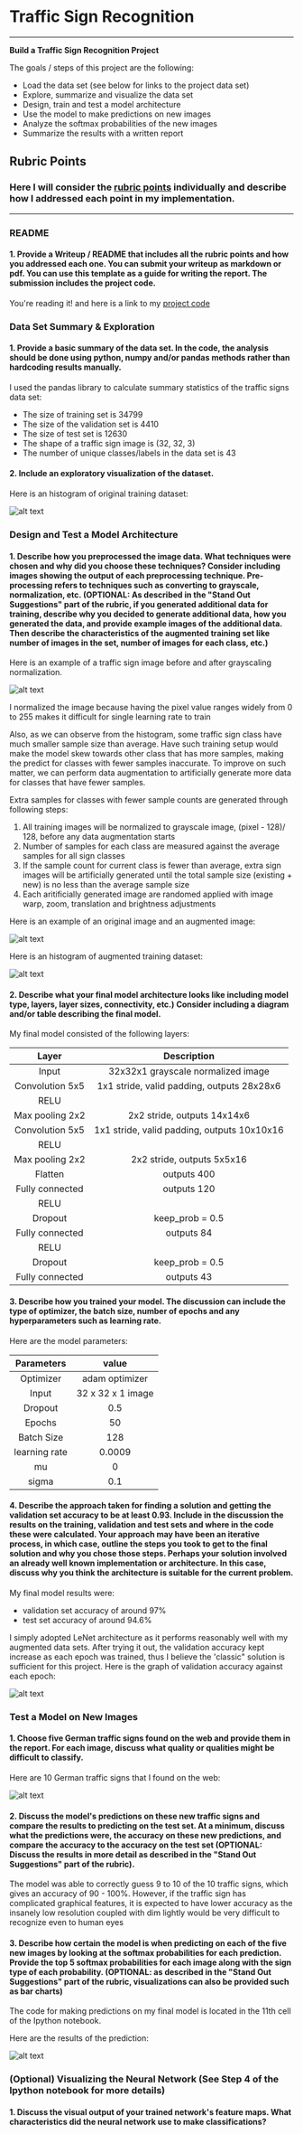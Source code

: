 # **Traffic Sign Recognition** 



[//]: # (Image References)

[image1]: ./writeUpImages/HistogramForOriginalTrainingSet.png "Histogram for training set"
[image2]: ./writeUpImages/original_vs_grascale_normalized.png "Before vs after grayscale normalization"
[image3]: ./writeUpImages/original_vs_randome_augmentation.png "Image augmentation"
[image4]: ./writeUpImages/HistogramForAugmentedDataSet.png "Histogram of augemented dataset"
[image5]: ./writeUpImages/valida_accuracy_vs_epochs.png "Validation accuracy vs Epochs"
[image6]: ./writeUpImages/OnlineImages.png "images found from the web"
[image7]: ./writeUpImages/predictions.png "Image prediction"
[image8]: ./writeUpImages/placeholder.png "Traffic Sign 5"


---

**Build a Traffic Sign Recognition Project**

The goals / steps of this project are the following:
* Load the data set (see below for links to the project data set)
* Explore, summarize and visualize the data set
* Design, train and test a model architecture
* Use the model to make predictions on new images
* Analyze the softmax probabilities of the new images
* Summarize the results with a written report


## Rubric Points
### Here I will consider the [rubric points](https://review.udacity.com/#!/rubrics/481/view) individually and describe how I addressed each point in my implementation.  

---
### README

#### 1. Provide a Writeup / README that includes all the rubric points and how you addressed each one. You can submit your writeup as markdown or pdf. You can use this template as a guide for writing the report. The submission includes the project code.

You're reading it! and here is a link to my [project code](https://github.com/udacity/CarND-Traffic-Sign-Classifier-Project/blob/master/Traffic_Sign_Classifier.ipynb)

### Data Set Summary & Exploration

#### 1. Provide a basic summary of the data set. In the code, the analysis should be done using python, numpy and/or pandas methods rather than hardcoding results manually.

I used the pandas library to calculate summary statistics of the traffic
signs data set:

* The size of training set is 34799
* The size of the validation set is 4410
* The size of test set is 12630
* The shape of a traffic sign image is (32, 32, 3)
* The number of unique classes/labels in the data set is 43

#### 2. Include an exploratory visualization of the dataset.

Here is an histogram of original training dataset:

![alt text][image1]

### Design and Test a Model Architecture

#### 1. Describe how you preprocessed the image data. What techniques were chosen and why did you choose these techniques? Consider including images showing the output of each preprocessing technique. Pre-processing refers to techniques such as converting to grayscale, normalization, etc. (OPTIONAL: As described in the "Stand Out Suggestions" part of the rubric, if you generated additional data for training, describe why you decided to generate additional data, how you generated the data, and provide example images of the additional data. Then describe the characteristics of the augmented training set like number of images in the set, number of images for each class, etc.)



Here is an example of a traffic sign image before and after grayscaling normalization.

![alt text][image2]

I normalized the image because having the pixel value ranges widely from 0 to 255 makes it difficult for single learning rate to train

Also, as we can observe from the histogram, some traffic sign class have much smaller sample size than average. Have such training setup would make the model skew towards other class that has more samples, making the predict for classes with fewer samples inaccurate. To improve on such matter, we can perform data augmentation to artificially generate more data for classes that have fewer samples. 

Extra samples for classes with fewer sample counts are generated through following steps:
1. All training images will be normalized to grayscale image, (pixel - 128)/ 128, before any data augmentation starts
2. Number of samples for each class are measured against the average samples for all sign classes
3. If the sample count for current class is fewer than average, extra sign images will be artificially generated until the total sample size (existing + new) is no less than the average sample size
4. Each aritificially generated image are randomed applied with image warp, zoom, translation and brightness adjustments

Here is an example of an original image and an augmented image:

![alt text][image3]

Here is an histogram of augmented training dataset:

![alt text][image4]

#### 2. Describe what your final model architecture looks like including model type, layers, layer sizes, connectivity, etc.) Consider including a diagram and/or table describing the final model.

My final model consisted of the following layers:

| Layer         		|     Description	        					| 
|:---------------------:|:---------------------------------------------:| 
| Input         		| 32x32x1 grayscale normalized image   			| 
| Convolution 5x5     	| 1x1 stride, valid padding, outputs 28x28x6 	|
| RELU					|												|
| Max pooling 2x2	    | 2x2 stride,  outputs 14x14x6 			        |
| Convolution 5x5	    | 1x1 stride, valid padding, outputs 10x10x16   |
| RELU					|												|
| Max pooling 2x2	    | 2x2 stride,  outputs 5x5x16 			        |
| Flatten				| outputs 400									|
| Fully connected		| outputs 120        							|
| RELU					|												|
| Dropout 				| keep_prob = 0.5								|
| Fully connected		| outputs 84        							|
| RELU					|												|
| Dropout 				| keep_prob = 0.5								|
| Fully connected		| outputs 43        							|
 


#### 3. Describe how you trained your model. The discussion can include the type of optimizer, the batch size, number of epochs and any hyperparameters such as learning rate.

Here are the model parameters:

| Parameters     | value	         | 
|:--------------:|:-----------------:| 
| Optimizer      | adam optimizer    | 
| Input     	 | 32 x 32 x 1 image |
| Dropout		 | 0.5				 |
| Epochs	     | 50 			     |
| Batch Size	 | 128               |
| learning rate	 | 0.0009			 |
| mu	         | 0 			     |
| sigma			 | 0.1				 |


#### 4. Describe the approach taken for finding a solution and getting the validation set accuracy to be at least 0.93. Include in the discussion the results on the training, validation and test sets and where in the code these were calculated. Your approach may have been an iterative process, in which case, outline the steps you took to get to the final solution and why you chose those steps. Perhaps your solution involved an already well known implementation or architecture. In this case, discuss why you think the architecture is suitable for the current problem.

My final model results were:
* validation set accuracy of around 97% 
* test set accuracy of around 94.6%

I simply adopted LeNet architecture as it performs reasonably well with my augmented data sets. After trying it out, the validation accuracy kept increase as each epoch was trained, thus I believe the 'classic" solution is sufficient for this project. Here is the graph of validation accuracy against each epoch:

![alt text][image5]

### Test a Model on New Images

#### 1. Choose five German traffic signs found on the web and provide them in the report. For each image, discuss what quality or qualities might be difficult to classify.

Here are 10 German traffic signs that I found on the web:

![alt text][image6]


#### 2. Discuss the model's predictions on these new traffic signs and compare the results to predicting on the test set. At a minimum, discuss what the predictions were, the accuracy on these new predictions, and compare the accuracy to the accuracy on the test set (OPTIONAL: Discuss the results in more detail as described in the "Stand Out Suggestions" part of the rubric).


The model was able to correctly guess 9 to 10 of the 10 traffic signs, which gives an accuracy of 90 - 100%. However, if the traffic sign has complicated graphical features, it is expected to have lower accuracy as the insanely low resolution coupled with dim lightly would be very difficult to recognize even to human eyes

#### 3. Describe how certain the model is when predicting on each of the five new images by looking at the softmax probabilities for each prediction. Provide the top 5 softmax probabilities for each image along with the sign type of each probability. (OPTIONAL: as described in the "Stand Out Suggestions" part of the rubric, visualizations can also be provided such as bar charts)

The code for making predictions on my final model is located in the 11th cell of the Ipython notebook. 

Here are the results of the prediction:

![alt text][image7]



### (Optional) Visualizing the Neural Network (See Step 4 of the Ipython notebook for more details)
#### 1. Discuss the visual output of your trained network's feature maps. What characteristics did the neural network use to make classifications?


